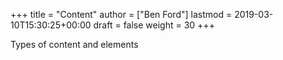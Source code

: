 +++
title = "Content"
author = ["Ben Ford"]
lastmod = 2019-03-10T15:30:25+00:00
draft = false
weight = 30
+++

Types of content and elements

<!--more-->
